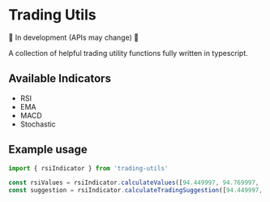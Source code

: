 # Trading Utils

🚧 In development (APIs may change) 🚧

A collection of helpful trading utility functions fully written in typescript.

## Available Indicators

* RSI
* EMA
* MACD
* Stochastic

## Example usage

```typescript
import { rsiIndicator } from 'trading-utils'

const rsiValues = rsiIndicator.calculateValues([94.449997, 94.769997, ...])
const suggestion = rsiIndicator.calculateTradingSuggestion([94.449997, 94.769997, ...])
```
